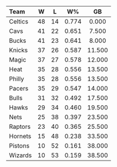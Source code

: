 | Team                             |  W  |  L  |  W%   |   GB   |
|:---------------------------------|:---:|:---:|:-----:|:------:|
| [](/r/bostonceltics) Celtics     | 48  | 14  | 0.774 | 0.000  |
| [](/r/clevelandcavs) Cavs        | 41  | 22  | 0.651 | 7.500  |
| [](/r/mkebucks) Bucks            | 41  | 23  | 0.641 | 8.000  |
| [](/r/nyknicks) Knicks           | 37  | 26  | 0.587 | 11.500 |
| [](/r/orlandomagic) Magic        | 37  | 27  | 0.578 | 12.000 |
| [](/r/heat) Heat                 | 35  | 28  | 0.556 | 13.500 |
| [](/r/sixers) Philly             | 35  | 28  | 0.556 | 13.500 |
| [](/r/pacers) Pacers             | 35  | 29  | 0.547 | 14.000 |
| [](/r/chicagobulls) Bulls        | 31  | 32  | 0.492 | 17.500 |
| [](/r/atlantahawks) Hawks        | 29  | 34  | 0.460 | 19.500 |
| [](/r/gonets) Nets               | 25  | 38  | 0.397 | 23.500 |
| [](/r/torontoraptors) Raptors    | 23  | 40  | 0.365 | 25.500 |
| [](/r/charlottehornets) Hornets  | 15  | 48  | 0.238 | 33.500 |
| [](/r/detroitpistons) Pistons    | 10  | 52  | 0.161 | 38.000 |
| [](/r/washingtonwizards) Wizards | 10  | 53  | 0.159 | 38.500 |